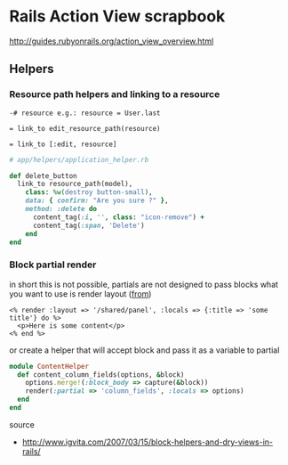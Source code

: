 # Rails Action View scrapbook

http://guides.rubyonrails.org/action_view_overview.html


## Helpers

### Resource path helpers and linking to a resource

```haml
-# resource e.g.: resource = User.last

= link_to edit_resource_path(resource)

= link_to [:edit, resource]
```

```ruby
# app/helpers/application_helper.rb

def delete_button
  link_to resource_path(model), 
    class: %w(destroy button-small),
    data: { confirm: "Are you sure ?" },
    method: :delete do
      content_tag(:i, '', class: "icon-remove") +
      content_tag(:span, 'Delete')
    end
end
```

### Block partial render 

in short this is not possible, partials are not designed to pass blocks what you want to use is render layout 
([from](http://stackoverflow.com/questions/2951105/rails-render-partial-with-block))

```erb
<% render :layout => '/shared/panel', :locals => {:title => 'some title'} do %>
  <p>Here is some content</p>
<% end %>
```

or create a helper that will accept block and pass it as a variable to partial 

```ruby
module ContentHelper
  def content_column_fields(options, &block)
    options.merge!(:block_body => capture(&block))
    render(:partial => 'column_fields', :locals => options)
  end
end
```

source 

* http://www.igvita.com/2007/03/15/block-helpers-and-dry-views-in-rails/
